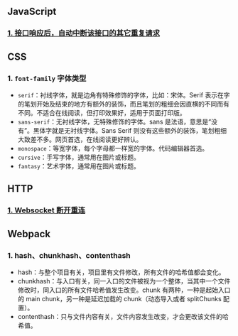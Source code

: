 ## JavaScript

### [1. 接口响应后，自动中断该接口的其它重复请求](./src/js/fetch-abort.js)

## CSS

### 1. `font-family` 字体类型

- `serif`：衬线字体，就是边角有特殊修饰的字体，比如：宋体。Serif 表示在字的笔划开始及结束的地方有额外的装饰，而且笔划的粗细会因直横的不同而有不同。不适合在线阅读，但打印效果好，适用于页面打印版。
- `sans-serif`：无衬线字体，无特殊修饰的字体。sans 是法语，意思是“没有”。黑体字就是无衬线字体。Sans Serif 则没有这些额外的装饰，笔划粗细大致差不多。网页首选，在线阅读更好辨认。
- `monospace`：等宽字体，每个字母都一样宽的字体。代码编辑器首选。
- `cursive`：手写字体，通常用在图片或标题。
- `fantasy`：艺术字体，通常用在图片或标题。

## HTTP

### [1. Websocket 断开重连](./src/network/websocket/reconnect.html)

## Webpack

### 1. hash、chunkhash、contenthash

- hash：与整个项目有关，项目里有文件修改，所有文件的哈希值都会变化。
- chunkhash：与入口有关，同一入口的文件被视为一个整体，当其中一个文件修改时，同入口的所有文件哈希值发生改变。chunk 有两种，一种是起始入口的 main chunk，另一种是延迟加载的 chunk（动态导入或者 splitChunks 配置）。
- contenthash：只与文件内容有关，文件内容发生改变，才会更改该文件的哈希值。
